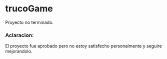 # trucoGame

Proyecto no terminado. 

### Aclaracion:

El proyecto fue aprobado pero no estoy satisfecho personalmente y seguire mejorandolo.
